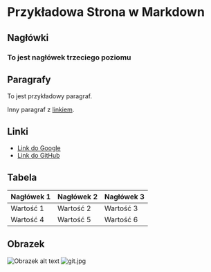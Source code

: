 # Przykładowa Strona w Markdown

## Nagłówki

### To jest nagłówek trzeciego poziomu

## Paragrafy

To jest przykładowy paragraf.

Inny paragraf z [linkiem](https://stepik.org/).

## Linki

- [Link do Google](https://www.google.com)
- [Link do GitHub](https://www.github.com)

## Tabela

| Nagłówek 1 | Nagłówek 2 | Nagłówek 3 |
|------------|------------|------------|
| Wartość 1  | Wartość 2  | Wartość 3  |
| Wartość 4  | Wartość 5  | Wartość 6  |

## Obrazek

![Obrazek alt text](https://placekitten.com/400/300)
![git.jpg](git.jpg)
